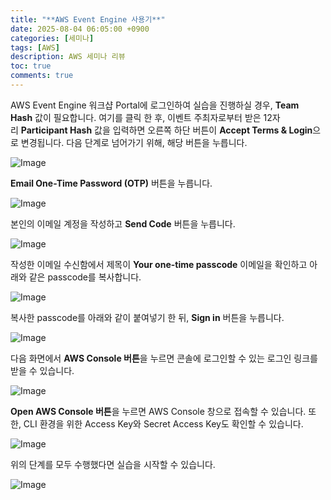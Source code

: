 ```yaml
---
title: "**AWS Event Engine 사용기**"
date: 2025-08-04 06:05:00 +0900
categories: [세미나]
tags: [AWS]
description: AWS 세미나 리뷰
toc: true
comments: true
---
```


AWS Event Engine 워크샵 Portal에 로그인하여 실습을 진행하실 경우, **Team Hash** 값이 필요합니다. 여기를 클릭 한 후, 이벤트 주최자로부터 받은 12자리 **Participant Hash** 값을 입력하면 오른쪽 하단 버튼이 **Accept Terms & Login**으로 변경됩니다. 다음 단계로 넘어가기 위해, 해당 버튼을 누릅니다.

![Image](https://static.us-east-1.prod.workshops.aws/public/c63c1c87-bab3-4c57-8c69-af5581bfbb8a/static/images/eventengine/event-engine-01.png)

**Email One-Time Password (OTP)** 버튼을 누릅니다.

![Image](https://static.us-east-1.prod.workshops.aws/public/c63c1c87-bab3-4c57-8c69-af5581bfbb8a/static/images/eventengine/event-engine-02.png)

본인의 이메일 계정을 작성하고 **Send Code** 버튼을 누릅니다.

![Image](https://static.us-east-1.prod.workshops.aws/public/c63c1c87-bab3-4c57-8c69-af5581bfbb8a/static/images/eventengine/event-engine-03.png)

작성한 이메일 수신함에서 제목이 **Your one-time passcode** 이메일을 확인하고 아래와 같은 passcode를 복사합니다.

![Image](https://static.us-east-1.prod.workshops.aws/public/c63c1c87-bab3-4c57-8c69-af5581bfbb8a/static/images/eventengine/event-engine-04.png)

복사한 passcode를 아래와 같이 붙여넣기 한 뒤, **Sign in** 버튼을 누릅니다.

![Image](https://static.us-east-1.prod.workshops.aws/public/c63c1c87-bab3-4c57-8c69-af5581bfbb8a/static/images/eventengine/event-engine-05.png)

다음 화면에서 **AWS Console 버튼**을 누르면 콘솔에 로그인할 수 있는 로그인 링크를 받을 수 있습니다.

![Image](https://static.us-east-1.prod.workshops.aws/public/c63c1c87-bab3-4c57-8c69-af5581bfbb8a/static/images/eventengine/event-engine-06.png)

**Open AWS Console 버튼**을 누르면 AWS Console 창으로 접속할 수 있습니다. 또한, CLI 환경을 위한 Access Key와 Secret Access Key도 확인할 수 있습니다.

![Image](https://static.us-east-1.prod.workshops.aws/public/c63c1c87-bab3-4c57-8c69-af5581bfbb8a/static/images/eventengine/event-engine-07.png)

위의 단계를 모두 수행했다면 실습을 시작할 수 있습니다.

![Image](https://prod-files-secure.s3.us-west-2.amazonaws.com/e6db513d-ec54-40ff-aa74-2487b0bcfe15/f9e7a059-46e2-4def-9ad9-f5c46e3d7f2c/Untitled.png?X-Amz-Algorithm=AWS4-HMAC-SHA256&X-Amz-Content-Sha256=UNSIGNED-PAYLOAD&X-Amz-Credential=ASIAZI2LB466YV2HCQF4%2F20250804%2Fus-west-2%2Fs3%2Faws4_request&X-Amz-Date=20250804T072302Z&X-Amz-Expires=3600&X-Amz-Security-Token=IQoJb3JpZ2luX2VjEAcaCXVzLXdlc3QtMiJHMEUCIQDkvwbShbPwanCMOY3dHtzferh4sHxeZxr6VyYi%2FyuuCwIgbeGQ3MCWP4rTq2d3doMpNHnp6AY58crplixCXMsNj3sq%2FwMIQBAAGgw2Mzc0MjMxODM4MDUiDPS9rOQ%2F%2BZRAfuu9LyrcA1L5LtId%2FkXsuv7HVAz0%2BmarfvzC5kPVgkTNh3XBvC1qUZjP%2B%2BidgZlqeDJ1IazQV9rmTD76s%2FVInMN68vqXi1YlsgIC8TumKT9qW1cvzInGtHVPSSsSgLGvI1MPoa4UBWfSydYZHslpd%2FnbccfdwXdRnnGE0%2BbdjZ%2B7NOXV4R405UWHaE3mNCWvbxTMIBiS7RxtVlf4KzLl0vXiRmiUDxxu5oZXV27BIGZqzD1pkqKhMCT7rsy6oVB%2FK3frE%2FnRA8RxvWuc3iyPcJBi7rboctUod%2FLIY8xLZ3Gr8jGxGHPkCDTiB%2BlD7%2FJC95x6A8J3Lwl38QVrbgI7vOI026vSdGttqVueNmUAZ46Nq8SQtbbegm9AqxrF7BmlRH6pUrJsuGroaIcF%2BdPDPPvU1T3%2Fssi%2B8fX5ZeeQ8z65O3cXZbRuIdOayMHaA6%2FOFSkmK%2FQXyQ3Z1RZnEDfC7Td3uiM3tYAnYMmWSRfjgl%2FKoAlyYt1ulmmIkTRLBlRW3pWhze6mJU3ZuylnPlzlHhxWOKgdv7Aza2W5Tc9fJ2jU1187E2%2BvI8Ew1yn5cP0%2BFog78Nw2yALGkTUTAB2alnGLqts1fKNt89wFcTL8GvRyO%2BBSA%2F153pwkjErWnHLkT9gdMM62wcQGOqUBbyqKlYnRygthAmhlxNKRxinbv8vcZdJ2LGbvRiU8ebvJ5R0OixTk9tRIoPnYcxATqSlIt4%2F3EYqo6K2aAGx6ZNZvmYhN3jfNXOddEtZac1eOwPMzCAwM2ZpcMywH1fAucHZyVtL9BaK9NU5HY7StpqYWOtfkN3F6plGOp0Z3sktY9PANBnx%2Bx9lVQU1M%2BJ8XrSJNkF%2BOL6qtJGGKsGyA4OANG%2Br%2B&X-Amz-Signature=8fd96de2312cf7097a6e84110ec57e11190038d5d4f944a85674c1278aeafc12&X-Amz-SignedHeaders=host&x-amz-checksum-mode=ENABLED&x-id=GetObject)


